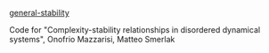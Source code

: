 
[general-stability](file:///home/onofrio/Dropbox/Lavoro/general-stability)

Code for "Complexity-stability relationships in disordered dynamical systems", Onofrio Mazzarisi, Matteo Smerlak